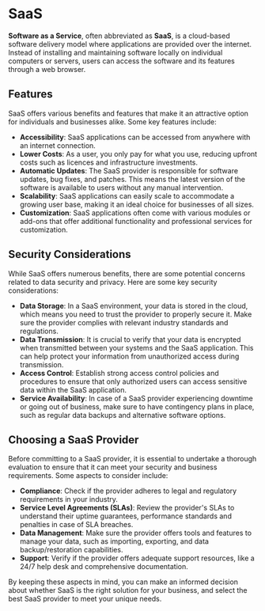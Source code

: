 # SaaS

**Software as a Service**, often abbreviated as **SaaS**, is a cloud-based software delivery model where applications are provided over the internet. Instead of installing and maintaining software locally on individual computers or servers, users can access the software and its features through a web browser.

## Features

SaaS offers various benefits and features that make it an attractive option for individuals and businesses alike. Some key features include:

* **Accessibility**: SaaS applications can be accessed from anywhere with an internet connection.
* **Lower Costs**: As a user, you only pay for what you use, reducing upfront costs such as licences and infrastructure investments.
* **Automatic Updates**: The SaaS provider is responsible for software updates, bug fixes, and patches. This means the latest version of the software is available to users without any manual intervention.
* **Scalability**: SaaS applications can easily scale to accommodate a growing user base, making it an ideal choice for businesses of all sizes.
* **Customization**: SaaS applications often come with various modules or add-ons that offer additional functionality and professional services for customization.

## Security Considerations

While SaaS offers numerous benefits, there are some potential concerns related to data security and privacy. Here are some key security considerations:

* **Data Storage**: In a SaaS environment, your data is stored in the cloud, which means you need to trust the provider to properly secure it. Make sure the provider complies with relevant industry standards and regulations.
* **Data Transmission**: It is crucial to verify that your data is encrypted when transmitted between your systems and the SaaS application. This can help protect your information from unauthorized access during transmission.
* **Access Control**: Establish strong access control policies and procedures to ensure that only authorized users can access sensitive data within the SaaS application.
* **Service Availability**: In case of a SaaS provider experiencing downtime or going out of business, make sure to have contingency plans in place, such as regular data backups and alternative software options.

## Choosing a SaaS Provider

Before committing to a SaaS provider, it is essential to undertake a thorough evaluation to ensure that it can meet your security and business requirements. Some aspects to consider include:

* **Compliance**: Check if the provider adheres to legal and regulatory requirements in your industry.
* **Service Level Agreements (SLAs)**: Review the provider's SLAs to understand their uptime guarantees, performance standards and penalties in case of SLA breaches.
* **Data Management**: Make sure the provider offers tools and features to manage your data, such as importing, exporting, and data backup/restoration capabilities.
* **Support**: Verify if the provider offers adequate support resources, like a 24/7 help desk and comprehensive documentation.

By keeping these aspects in mind, you can make an informed decision about whether SaaS is the right solution for your business, and select the best SaaS provider to meet your unique needs.